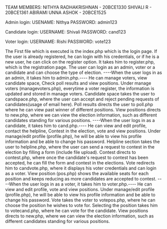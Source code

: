 TEAM MEMBERS:
NITHYA RADHAKRISHNAN - 20BCE1330
SHIVALI R - 20BCE1361
ABIRAMI UNNA ASHOK - 20BCE1525

Admin login: 
USENAME: Nithya
PASSWORD: admin123

Candidate login: 
USERNAME: Shivali
PASSWORD: cand123

Voter login:
USERNAME: Rishi
PASSWORD: vote123


The First file which is executed is the index.php which is the login page. 
If the user is already registered, he can login with his credentials, or if he is a new user, he can click on the register option. It takes him to register.php, which is the registration page. The user can login as an admin, voter or a candidate and can choose the type of election.
----When the user logs in as an admin, it takes him to admin.php.----
He can manage voters, view candidate space, Check poll results and view positions. 
Under manage voters (managevoters.php), everytime a voter register, the information is updated and stored in manage voters. 
Candidate space takes the user to candspace.php, where the user can accept and reject pending requests of candidates(usage of email here). 
Poll results directs the user to poll.php where he can view past winner of different positions. View positions directs to new.php, where we can view the election information, such as different candidates standing for various positions.
----When the user logs in as a candidate, it takes him to cand.php.----
He can view and edit profile, contact the helpline, Contest in the election, vote and view positions. 
Under manage/edit profile (profile.php), he will be able to view his profile information and be able to change his password. 
Helpline section takes the user to helpline.php, where the user can send a request to contest in the election by filling a form (include file upload). 
Contest directs to contest.php, where once the candidate's request to contest has been accepted, he can fill the form and contest in the elections. 
Vote redirects him to candvote.php, where it displays his voter credentials and can login as a voter. View position (pos.php) shows the available seats for each position and keeps reducing as more candidates are accepted to contest.
----When the user logs in as a voter, it takes him to voter.php.---- 
He can view and edit profile, vote and view positions. 
Under manage/edit profile (profile.php), he will be able to view his profile information and be able to change his password. 
Vote takes the voter to votepos.php, where he can choose the position he wishes to vote for. 
Selecting the position takes him to votecand.php, where he can vote for the candidate. 
View positions directs to new.php, where we can view the election information, such as different candidates standing for various positions.
